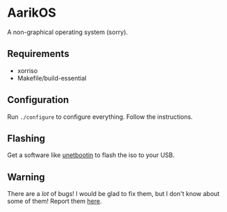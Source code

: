 # AarikOS
A non-graphical operating system (sorry).

Requirements
------------
* xorriso
* Makefile/build-essential

Configuration
-------------
Run `./configure` to configure everything. Follow the instructions.

Flashing
--------
Get a software like [unetbootin](https://unetbootin.github.io/) to flash the iso to your USB.

Warning
-------
There are a *lot* of bugs! I would be glad to fix them, but I don't know about some of them! Report them [here](https://github.com/aarikpokras/aarikos/issues).
